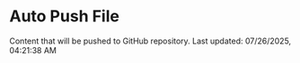 # Auto Push File

Content that will be pushed to GitHub repository.
Last updated: 07/26/2025, 04:21:38 AM